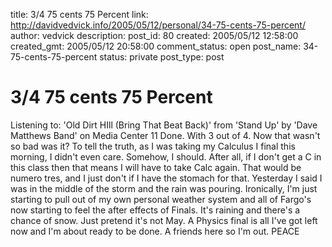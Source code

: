 title: 3/4 75 cents 75 Percent
link: http://davidvedvick.info/2005/05/12/personal/34-75-cents-75-percent/
author: vedvick
description: 
post_id: 80
created: 2005/05/12 12:58:00
created_gmt: 2005/05/12 20:58:00
comment_status: open
post_name: 34-75-cents-75-percent
status: private
post_type: post

# 3/4 75 cents 75 Percent

Listening to: 'Old Dirt HIll (Bring That Beat Back)' from 'Stand Up' by 'Dave Matthews Band' on Media Center 11 Done. With 3 out of 4. Now that wasn't so bad was it? To tell the truth, as I was taking my Calculus I final this morning, I didn't even care. Somehow, I should. After all, if I don't get a C in this class then that means I will have to take Calc again. That would be numero tres, and I just don't if I have the stomach for that. Yesterday I said I was in the middle of the storm and the rain was pouring. Ironically, I'm just starting to pull out of my own personal weather system and all of Fargo's now starting to feel the after effects of Finals. It's raining and there's a chance of snow. Just pretend it's not May. A Physics final is all I've got left now and I'm about ready to be done. A friends here so I'm out. PEACE